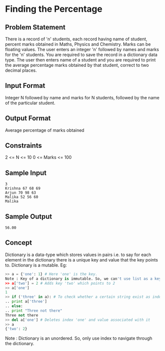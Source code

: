 # Finding the Percentage

## Problem Statement

There is a record of 'n' students, each record having name of student, percent marks obtained in Maths, Physics and Chemistry. Marks can be floating values. The user enters an integer 'n' followed by names and marks for the 'n' students. You are required to save the record in a dictionary data type. The user then enters name of a student and you are required to print the average percentage marks obtained by that student, correct to two decimal places.

## Input Format

Integer N followed by name and marks for N students, followed by the name of the particular student.

## Output Format

Average percentage of marks obtained

## Constraints
2 <= N <= 10
0 <= Marks <= 100

## Sample Input
```
3
Krishna 67 68 69
Arjun 70 98 63
Malika 52 56 60
Malika
```
## Sample Output
```
56.00
```
## Concept

Dictionary is a data-type which stores values in pairs i.e. to say for each element in the dictionary there is a unique key and value that the key points to. Dictionary is a mutable.
Eg:
```python
>> a = {'one': 1} # Here 'one' is the key.
Note : Key of a dictionary is immutable. So, we can't use list as a key as list is mutable.
>> a['two'] = 2 # Adds key 'two' which points to 2
>> a['one']
1
>> if ('three' in a): # To check whether a certain string exist as index in dictionary
.. print a['three']
.. else:
.. print "Three not there"
Three not there
>> del a['one'] # Deletes index 'one' and value associated with it
>> a
{'two': 2}
```
Note : Dictionary is an unordered. So, only use index to navigate through the dictionary.
